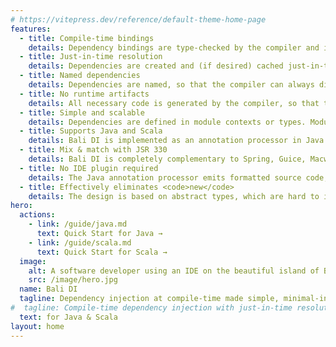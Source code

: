 ```yaml
---
# https://vitepress.dev/reference/default-theme-home-page
features:
  - title: Compile-time bindings
    details: Dependency bindings are type-checked by the compiler and if any dependency is missing or incompatible, an error message is emitted.
  - title: Just-in-time resolution
    details: Dependencies are created and (if desired) cached just-in-time by calling abstract methods, so that your application can startup quickly.
  - title: Named dependencies
    details: Dependencies are named, so that the compiler can always discern two dependencies named <code>foo</code> and <code>bar</code>, even if they have the same type.
  - title: No runtime artifacts
    details: All necessary code is generated by the compiler, so that there are no runtime artifacts and it doesn't break byte code analysis or transformation tools.
  - title: Simple and scalable
    details: Dependencies are defined in module contexts or types. Module types can get composed into large systems by composition or inheritance.
  - title: Supports Java and Scala
    details: Bali DI is implemented as an annotation processor in Java and as a def macro in Scala. You can even use it in mixed Java/Scala/Scala.js projects.
  - title: Mix & match with JSR 330
    details: Bali DI is completely complementary to Spring, Guice, Macwire, CDI or any other JSR 330 implementation, so that you can use both technologies in the same project.
  - title: No IDE plugin required
    details: The Java annotation processor emits formatted source code, so that you can easily inspect your dependency bindings and their caching.
  - title: Effectively eliminates <code>new</code>
    details: The design is based on abstract types, which are hard to implement manually. This is an effective deterrent to accidentally <code>new</code> a dependency type.
hero:
  actions:
    - link: /guide/java.md
      text: Quick Start for Java →
    - link: /guide/scala.md
      text: Quick Start for Scala →
  image:
    alt: A software developer using an IDE on the beautiful island of Bali
    src: /image/hero.jpg
  name: Bali DI
  tagline: Dependency injection at compile-time made simple, minimal-invasive and scalable
#  tagline: Compile-time dependency injection with just-in-time resolution for Java and Scala.
  text: for Java & Scala
layout: home
---
```

